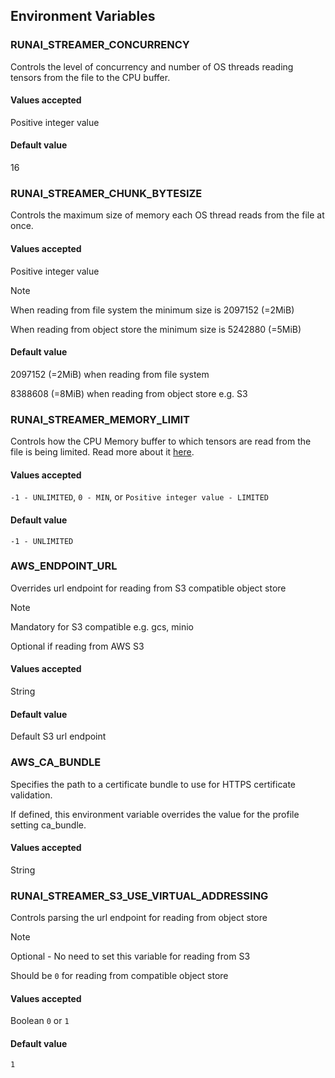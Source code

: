 ## Environment Variables

### RUNAI_STREAMER_CONCURRENCY

Controls the level of concurrency and number of OS threads reading tensors from the file to the CPU buffer.

#### Values accepted

Positive integer value

#### Default value

16

### RUNAI_STREAMER_CHUNK_BYTESIZE

Controls the maximum size of memory each OS thread reads from the file at once.

#### Values accepted

Positive integer value

> [!NOTE]
> When reading from file system the minimum size is 2097152 (=2MiB)
>
> When reading from object store the minimum size is 5242880 (=5MiB)

#### Default value

2097152 (=2MiB) when reading from file system

8388608 (=8MiB) when reading from object store e.g. S3

### RUNAI_STREAMER_MEMORY_LIMIT

Controls how the CPU Memory buffer to which tensors are read from the file is being limited. Read more about it [here](#MemoryCapModesSection).

#### Values accepted

`-1 - UNLIMITED`, `0 - MIN`, or `Positive integer value - LIMITED`

#### Default value

`-1 - UNLIMITED`

### AWS_ENDPOINT_URL

Overrides url endpoint for reading from S3 compatible object store

> [!NOTE]
> 
> Mandatory for S3 compatible e.g. gcs, minio
> 
> Optional if reading from AWS S3

#### Values accepted

String

#### Default value

Default S3 url endpoint

### AWS_CA_BUNDLE

Specifies the path to a certificate bundle to use for HTTPS certificate validation.

If defined, this environment variable overrides the value for the profile setting ca_bundle.

#### Values accepted

String

### RUNAI_STREAMER_S3_USE_VIRTUAL_ADDRESSING

Controls parsing the url endpoint for reading from object store 

> [!NOTE]
> Optional - No need to set this variable for reading from S3
> 
> Should be `0` for reading from compatible object store

#### Values accepted

Boolean `0` or `1`

#### Default value

`1`

